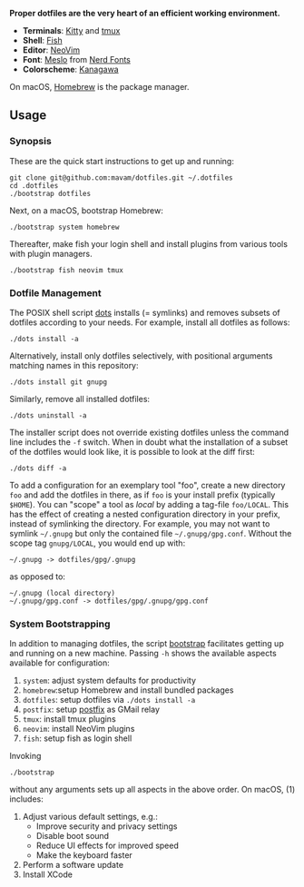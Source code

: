 **Proper dotfiles are the very heart of an efficient working environment.**

- **Terminals**: [Kitty](https://sw.kovidgoyal.net/kitty/) and
             [tmux](https://github.com/tmux/tmux)
- **Shell**: [Fish](https://fishshell.com/)
- **Editor**: [NeoVim](https://neovim.io/)
- **Font**: [Meslo](https://github.com/andreberg/Meslo-Font) from [Nerd Fonts](https://github.com/ryanoasis/nerd-fonts)
- **Colorscheme**: [Kanagawa](https://github.com/rebelot/kanagawa.nvim)

On macOS, [Homebrew](https://brew.sh) is the package manager.

## Usage

### Synopsis

These are the quick start instructions to get up and running:

    git clone git@github.com:mavam/dotfiles.git ~/.dotfiles
    cd .dotfiles
    ./bootstrap dotfiles

Next, on a macOS, bootstrap Homebrew:

    ./bootstrap system homebrew

Thereafter, make fish your login shell and install plugins from various tools
with plugin managers.

    ./bootstrap fish neovim tmux

### Dotfile Management

The POSIX shell script [dots](dots) installs (= symlinks) and removes subsets
of dotfiles according to your needs. For example, install all dotfiles as
follows:

    ./dots install -a

Alternatively, install only dotfiles selectively, with positional arguments
matching names in this repository:

    ./dots install git gnupg

Similarly, remove all installed dotfiles:

    ./dots uninstall -a

The installer script does not override existing dotfiles unless the command
line includes the `-f` switch. When in doubt what the installation of a subset
of the dotfiles would look like, it is possible to look at the diff first:

    ./dots diff -a

To add a configuration for an exemplary tool "foo", create a new directory
`foo` and add the dotfiles in there, as if `foo` is your install prefix
(typically `$HOME`). You can "scope" a tool as *local* by adding a tag-file
`foo/LOCAL`. This has the effect of creating a nested configuration directory
in your prefix, instead of symlinking the directory. For example, you may not
want to symlink `~/.gnupg` but only the contained file `~/.gnupg/gpg.conf`.
Without the scope tag `gnupg/LOCAL`, you would end up with:


    ~/.gnupg -> dotfiles/gpg/.gnupg

as opposed to:

    ~/.gnupg (local directory)
    ~/.gnupg/gpg.conf -> dotfiles/gpg/.gnupg/gpg.conf

### System Bootstrapping

In addition to managing dotfiles, the script [bootstrap](bootstrap) facilitates
getting up and running on a new machine. Passing `-h` shows the available
aspects available for configuration:

1. `system`: adjust system defaults for productivity
1. `homebrew`:setup Homebrew and install bundled packages
1. `dotfiles`: setup dotfiles via `./dots install -a`
1. `postfix`: setup [postfix](http://www.postfix.org) as GMail relay
1. `tmux`: install tmux plugins
1. `neovim`: install NeoVim plugins
1. `fish`: setup fish as login shell

Invoking

    ./bootstrap

without any arguments sets up all aspects in the above order. On macOS, (1)
includes:

1. Adjust various default settings, e.g.:
   - Improve security and privacy settings
   - Disable boot sound
   - Reduce UI effects for improved speed
   - Make the keyboard faster
2. Perform a software update
3. Install XCode
